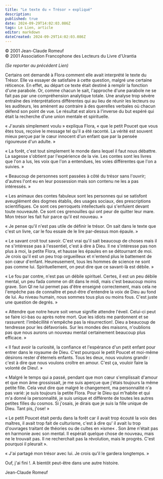 ```yaml
---
title: "Le texte du « Trésor » expliqué"
description: 
published: true
date: 2024-09-29T14:02:03.086Z
tags: Le Lien, article
editor: markdown
dateCreated: 2024-09-29T14:02:03.086Z
---
```


<p class="v-card v-sheet theme--light grey lighten-3 px-2">© 2001 Jean-Claude Romeuf<br>© 2001 Association Francophone des Lecteurs du Livre d'Urantia</p>

_(Se reporter au précédent Lien)_

Certains ont demandé à Flora comment elle avait interprété le texte du Trésor. Elle va essayer de satisfaire à cette question, malgré une certaine réticence. En effet, au départ ce texte était destiné à remplir la fonction d'une parabole. Or, comme chacun le sait, l'approche d'une parabole ne se fait pas par une compréhension analytique totale. Une analyse trop sévère entraîne des interprétations différentes qui au lieu de réunir les lecteurs ou les auditeurs, les amènent au contraire à des querelles verbales où chacun défend son point de vue. Le résultat est alors à l'inverse du but espéré qui était la recherche d'une union mentale et spirituelle.

« J'aurais simplement voulu » expliqua Flora, « que le petit Poucet que vous êtes tous, reçoive le message tel qu'il a été raconté. La vérité est souvent mieux perçue par le cœur innocent d'un enfant que par la pensée rigoureuse d'un adulte. »

« La forêt, c'est tout simplement le monde dans lequel il faut nous débattre. La sagesse s'obtient par l'expérience de la vie. Les contes sont les livres que l'on a lus, les voix que l'on a entendues, les voies différentes que l'on a suivies. »

« Beaucoup de personnes sont passées à côté du trésor sans l'ouvrir; d'autres l'ont eu en leur possession mais son contenu ne les a pas intéressés. »

« Les animaux des contes fabuleux sont les personnes qui se satisfont aveuglément des dogmes établis, des usages sociaux, des prescriptions scientifiques. Ce sont ces perroquets intellectuels qui s'enfuient devant toute nouveauté. Ce sont ces grenouilles qui ont peur de quitter leur mare. Mon trésor les fait fuir parce qu'il est nouveau. »

« Je pense qu'il n'est pas utile de définir le trésor. On sait dans le texte que c'est un livre, car le fou essaie de le lire par-dessus mon épaule. »

« Le savant croit tout savoir. C'est vrai qu'il sait beaucoup de choses mais il ne s'intéresse pas à l'essentiel, c'est à dire à Dieu. Il ne s'intéresse pas non plus à moi, la petite Flora, et hausse les épaules en se détournant de moi. Je crois qu'il est un peu trop orgueilleux et n'entend plus le battement de son cœur d'enfant. Heureusement, tous les hommes de science ne sont pas comme lui. Spirituellement, on peut dire que ce savant-là est débile. »

« Le fou par contre, n'est pas un débile spirituel. Certes, il est un peu débile mental, un peu fada comme on dit dans le midi, mais c'est beaucoup moins grave. Son QI ne lui permet pas d'être enseigné correctement, mais cela ne l'empêche pas de connaître et peut-être d'entendre la voix de Dieu au fond de lui. Au niveau humain, nous sommes tous plus ou moins fous. C'est juste une question de degrés. »

« Attendre que notre heure soit venue signifie attendre l'éveil. Celui-ci peut se faire ici-bas ou après notre mort. Que les idiots me pardonnent et se rassurent: l'imbécillité n'empêche pas la résurrection!. Dieu a beaucoup de tendresse pour les défavorisés. Sur les mondes des maisons, n'oublions pas que nous aurons un nouveau mental certainement beaucoup plus efficace. »

« Il faut avoir la curiosité, la confiance et l'espérance d'un petit enfant pour entrer dans le royaume de Dieu. C'est pourquoi le petit Poucet et moi-même désirons rester d'éternels enfants. Tous les deux, nous voulons grandir : c'est à dire que nous voulons croître en amour. C'est ça, vouloir faire la volonté de Dieu!. »

« Malgré le temps qui a passé, pendant que mon cœur s'emplissait d'amour et que mon âme grossissait, je me suis aperçue que j'étais toujours la même petite fille. Cela veut dire que malgré le changement, ma personnalité n'a pas varié: je suis toujours la petite Flora. Pour le Dieu qui m'habite et qui m'a donné la personnalité, je suis unique et différente de toutes les autres petites filles du cosmos. Si j'osais, je dirais que je suis la fille unique de Dieu. Tant pis, j'ose! »

« Le petit Poucet était perdu dans la forêt car il avait trop écouté la voix des maîtres, il avait trop fait de culturisme, c'est à dire qu' il avait lu trop d'ouvrages traitant de théories ou de cultes en »isme« . Son âme n'était pas en harmonie avec son mental. Il espérait quelque chose de nouveau, mais ne le trouvait pas. Il ne recherchait pas la révolution, mais le progrès. C'est pourquoi il pleurait ».

« J'ai partagé mon trésor avec lui. Je crois qu'il le gardera longtemps. »

Ouf, j'ai fini !. A bientôt peut-être dans une autre histoire.

Jean-Claude Romeuf